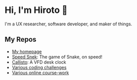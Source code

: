 # Hi, I'm Hiroto 👋

I'm a UX researcher, software developer, and maker of things.

## My Repos

- [My homepage](https://github.com/thekakkun/thekakkun.github.io)
- [Speed Snek](https://github.com/thekakkun/speed-snek): The game of Snake, on speed!
- [Callisto](https://github.com/thekakkun/Callisto): A VFD desk clock
- [Various coding challenges](https://github.com/thekakkun/coding_challenges)
- [Various online course-work](https://github.com/thekakkun/Online-Coursework)
